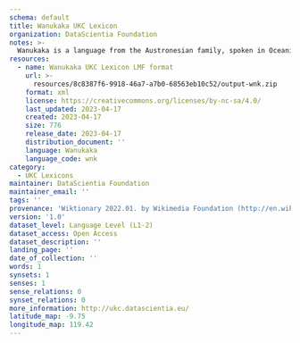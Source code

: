 ```yaml
---
schema: default
title: Wanukaka UKC Lexicon
organization: DataScientia Foundation
notes: >-
  Wanukaka is a language from the Austronesian family, spoken in Oceania. The UKC Lexicon of Wanukaka is represented as a lexico-semantic network. It consists of words, word senses, synsets, as well as sense-level and synset-level relationships.
resources:
  - name: Wanukaka UKC Lexicon LMF format
    url: >-
      resources/8c8387f6-9918-46a7-a7b0-68563eb10c52/output-wnk.zip
    format: xml
    license: https://creativecommons.org/licenses/by-nc-sa/4.0/
    last_updated: 2023-04-17
    created: 2023-04-17
    size: 776
    release_date: 2023-04-17
    distribution_document: ''
    language: Wanukaka
    language_code: wnk
category:
  - UKC Lexicons
maintainer: DataScientia Foundation
maintainer_email: ''
tags: ''
provenance: 'Wiktionary 2022.01. by Wikimedia Foundation (http://en.wiktionary.org); Princeton WordNet 2.1 by Princeton University (https://wordnet.princeton.edu)'
version: '1.0'
dataset_level: Language Level (L1-2)
dataset_access: Open Access
dataset_description: ''
landing_page: ''
date_of_collection: ''
words: 1
synsets: 1
senses: 1
sense_relations: 0
synset_relations: 0
more_information: http://ukc.datascientia.eu/
latitude_map: -9.75
longitude_map: 119.42
---
```

